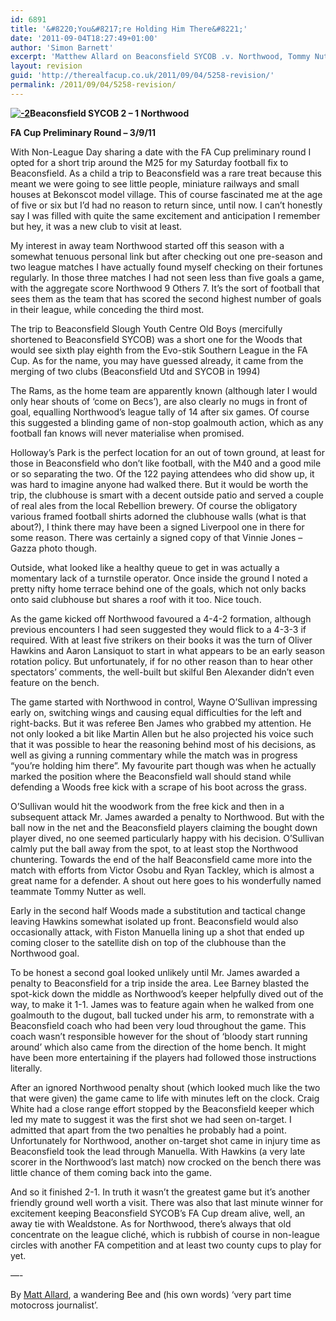 ```yaml
---
id: 6891
title: '&#8220;You&#8217;re Holding Him There&#8221;'
date: '2011-09-04T18:27:49+01:00'
author: 'Simon Barnett'
excerpt: 'Matthew Allard on Beaconsfield SYCOB .v. Northwood, Tommy Nutter, Mr Tackley the defender, Bekonscot Model Village, shouty ref and Fiston Manuella.'
layout: revision
guid: 'http://therealfacup.co.uk/2011/09/04/5258-revision/'
permalink: /2011/09/04/5258-revision/
---
```


**[![](http://delta.xssl.net/~sbarnett/therealfacup/wp-content/uploads/2011/09/2-262x350.jpg "-2")](http://therealfacup.co.uk/2011/09/04/youre-holding-him-there/attachment/2/)Beaconsfield SYCOB 2 – 1 Northwood**

**FA Cup Preliminary Round – 3/9/11**

With Non-League Day sharing a date with the FA Cup preliminary round I opted for a short trip around the M25 for my Saturday football fix to Beaconsfield. As a child a trip to Beaconsfield was a rare treat because this meant we were going to see little people, miniature railways and small houses at Bekonscot model village. This of course fascinated me at the age of five or six but I’d had no reason to return since, until now. I can’t honestly say I was filled with quite the same excitement and anticipation I remember but hey, it was a new club to visit at least.

My interest in away team Northwood started off this season with a somewhat tenuous personal link but after checking out one pre-season and two league matches I have actually found myself checking on their fortunes regularly. In those three matches I had not seen less than five goals a game, with the aggregate score Northwood 9 Others 7. It’s the sort of football that sees them as the team that has scored the second highest number of goals in their league, while conceding the third most.

The trip to Beaconsfield Slough Youth Centre Old Boys (mercifully shortened to Beaconsfield SYCOB) was a short one for the Woods that would see sixth play eighth from the Evo-stik Southern League in the FA Cup. As for the name, you may have guessed already, it came from the merging of two clubs (Beaconsfield Utd and SYCOB in 1994)

The Rams, as the home team are apparently known (although later I would only hear shouts of ‘come on Becs’), are also clearly no mugs in front of goal, equalling Northwood’s league tally of 14 after six games. Of course this suggested a blinding game of non-stop goalmouth action, which as any football fan knows will never materialise when promised.

Holloway’s Park is the perfect location for an out of town ground, at least for those in Beaconsfield who don’t like football, with the M40 and a good mile or so separating the two. Of the 122 paying attendees who did show up, it was hard to imagine anyone had walked there. But it would be worth the trip, the clubhouse is smart with a decent outside patio and served a couple of real ales from the local Rebellion brewery. Of course the obligatory various framed football shirts adorned the clubhouse walls (what is that about?), I think there may have been a signed Liverpool one in there for some reason. There was certainly a signed copy of that Vinnie Jones – Gazza photo though.

Outside, what looked like a healthy queue to get in was actually a momentary lack of a turnstile operator. Once inside the ground I noted a pretty nifty home terrace behind one of the goals, which not only backs onto said clubhouse but shares a roof with it too. Nice touch.

As the game kicked off Northwood favoured a 4-4-2 formation, although previous encounters I had seen suggested they would flick to a 4-3-3 if required. With at least five strikers on their books it was the turn of Oliver Hawkins and Aaron Lansiquot to start in what appears to be an early season rotation policy. But unfortunately, if for no other reason than to hear other spectators’ comments, the well-built but skilful Ben Alexander didn’t even feature on the bench.

The game started with Northwood in control, Wayne O’Sullivan impressing early on, switching wings and causing equal difficulties for the left and right-backs. But it was referee Ben James who grabbed my attention. He not only looked a bit like Martin Allen but he also projected his voice such that it was possible to hear the reasoning behind most of his decisions, as well as giving a running commentary while the match was in progress “you’re holding him there”. My favourite part though was when he actually marked the position where the Beaconsfield wall should stand while defending a Woods free kick with a scrape of his boot across the grass.

O’Sullivan would hit the woodwork from the free kick and then in a subsequent attack Mr. James awarded a penalty to Northwood. But with the ball now in the net and the Beaconsfield players claiming the bought down player dived, no one seemed particularly happy with his decision. O’Sullivan calmly put the ball away from the spot, to at least stop the Northwood chuntering. Towards the end of the half Beaconsfield came more into the match with efforts from Victor Osobu and Ryan Tackley, which is almost a great name for a defender. A shout out here goes to his wonderfully named teammate Tommy Nutter as well.

Early in the second half Woods made a substitution and tactical change leaving Hawkins somewhat isolated up front. Beaconsfield would also occasionally attack, with Fiston Manuella lining up a shot that ended up coming closer to the satellite dish on top of the clubhouse than the Northwood goal.

To be honest a second goal looked unlikely until Mr. James awarded a penalty to Beaconsfield for a trip inside the area. Lee Barney blasted the spot-kick down the middle as Northwood’s keeper helpfully dived out of the way, to make it 1-1. James was to feature again when he walked from one goalmouth to the dugout, ball tucked under his arm, to remonstrate with a Beaconsfield coach who had been very loud throughout the game. This coach wasn’t responsible however for the shout of ‘bloody start running around’ which also came from the direction of the home bench. It might have been more entertaining if the players had followed those instructions literally.

After an ignored Northwood penalty shout (which looked much like the two that were given) the game came to life with minutes left on the clock. Craig White had a close range effort stopped by the Beaconsfield keeper which led my mate to suggest it was the first shot we had seen on-target. I admitted that apart from the two penalties he probably had a point. Unfortunately for Northwood, another on-target shot came in injury time as Beaconsfield took the lead through Manuella. With Hawkins (a very late scorer in the Northwood’s last match) now crocked on the bench there was little chance of them coming back into the game.

And so it finished 2-1. In truth it wasn’t the greatest game but it’s another friendly ground well worth a visit. There was also that last minute winner for excitement keeping Beaconsfield SYCOB’s FA Cup dream alive, well, an away tie with Wealdstone. As for Northwood, there’s always that old concentrate on the league cliché, which is rubbish of course in non-league circles with another FA competition and at least two county cups to play for yet.

—-

By [Matt Allard](http://twitter.com/#!/theMattAllard), a wandering Bee and (his own words) ‘very part time motocross journalist’.